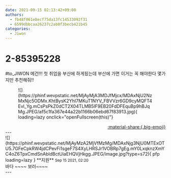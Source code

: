 ```yaml
---
date: 2021-09-15 02:13:42+09:00
authors:
  - fb48f061e8ecf75da13fc14533092f31
  - 6599dbbcaa26237c2ab0f3becb421b45
categories:
  - Jiwon
---
```


# 2-85395228

<div class="post-container" markdown="1">
<div class="content-container md-sidebar__scrollwrap" markdown="1">

\#to_JIWON 메건!!! 첫 취업을 부산에 하게됬는데 부산에 가면 이거는 꼭 해야한다 몇가지만 추천해줘!!
<figure markdown="1">
![](https://phinf.wevpstatic.net/MjAyMjA3MDJfMjcx/MDAxNjU2NzMxNjc5ODMx.KhtBysK2YhI7MKuT1NYV_FBVVzr6GD9cyMQFT4Evl_Yg.mCsPsPkZ0dCT2X04TLMB5IF9EB20FdDFEquBp9hBJqMg.JPEG/af5c1fa367e44a22b1166b06ebd67f83913.jpg){ loading=lazy onclick="openFullscreen(this)"}
</figure>


</div>
</div>

<div style="text-align: right;" markdown="1">
<a href="https://weverse.io/fromis9/fanpost/2-85395228" style="text-align: right;">:material-share:{.big-emoji}</a>
</div>
---

<div class="comments-container md-sidebar__scrollwrap" markdown="1">
<div class="comment" markdown="1">
<div class='id-container' markdown="1">
![](https://phinf.wevpstatic.net/MjAyMzA2MjVfMzMg/MDAxNjg3NjU0MTExOTU5.7GFeCpkRW4jdCPevFi1sgeF7S4XyLHRSJr1VOBRp7gEg.mY0LxqknzXmYC4oZ6TpxCmdSnAbldBctUiaEHQVjHkgg.JPEG/image.jpg?type=s72){ pfp loading=lazy }
**<span class="artist">지원</span>** <small>Sep 15 2021, 02:20</small><br>
</div>
<div class='comment-body' markdown="1">
바다 ~~~~ 보러~~~~
</div>
</div>
</div>
---
